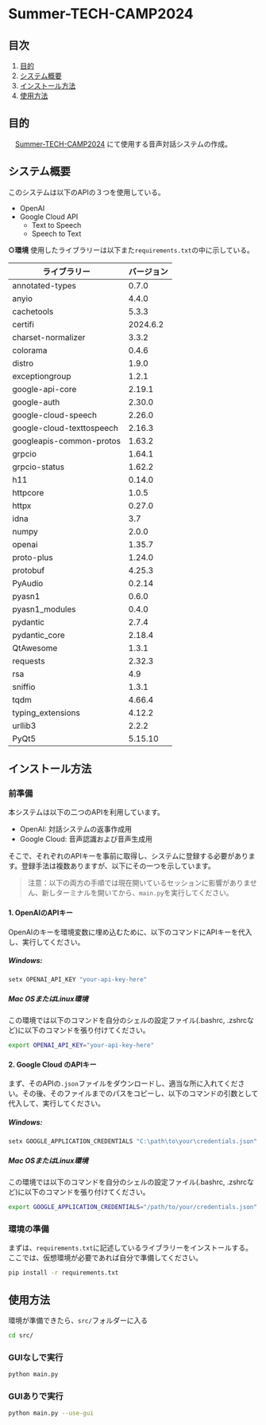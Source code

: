 # Summer-TECH-CAMP2024
## 目次
 1. [目的](#目的)
 2. [システム概要](#システム概要)
 3. [インストール方法](#インストール方法)
 4. [使用方法](#使用方法)

## 目的
　[Summer-TECH-CAMP2024](https://www.sharen.tut.ac.jp/event/detail.php?y=2024&m=8&d=20#2065) にて使用する音声対話システムの作成。

## システム概要
このシステムは以下のAPIの３つを使用している。
- OpenAI
- Google Cloud API
   - Text to Speech
   - Speech to Text

 **○環境**
使用したライブラリーは以下また`requirements.txt`の中に示している。

| ライブラリー  | バージョン |
| --------------------- | ---------- |
| annotated-types | 0.7.0 |
| anyio | 4.4.0 |
| cachetools | 5.3.3 |
| certifi | 2024.6.2 |
| charset-normalizer | 3.3.2 |
| colorama | 0.4.6 |
| distro | 1.9.0 |
| exceptiongroup | 1.2.1 |
| google-api-core | 2.19.1 |
| google-auth | 2.30.0 |
| google-cloud-speech | 2.26.0 |
| google-cloud-texttospeech | 2.16.3 |
| googleapis-common-protos | 1.63.2 |
| grpcio | 1.64.1 |
| grpcio-status | 1.62.2 |
| h11 | 0.14.0 |
| httpcore | 1.0.5 |
| httpx | 0.27.0 |
| idna | 3.7 |
| numpy | 2.0.0 |
| openai | 1.35.7 |
| proto-plus | 1.24.0 |
| protobuf | 4.25.3 |
| PyAudio | 0.2.14 |
| pyasn1 | 0.6.0 |
| pyasn1_modules | 0.4.0 |
| pydantic | 2.7.4 |
| pydantic_core | 2.18.4 |
| QtAwesome | 1.3.1 |
| requests | 2.32.3 |
| rsa | 4.9 |
| sniffio | 1.3.1 |
| tqdm | 4.66.4 |
| typing_extensions | 4.12.2 |
| urllib3 | 2.2.2 |
| PyQt5 | 5.15.10 |

## インストール方法
### 前準備
本システムは以下の二つのAPIを利用しています。
- OpenAI: 対話システムの返事作成用
- Google Cloud: 音声認識および音声生成用

そこで、それぞれのAPIキーを事前に取得し、システムに登録する必要があります。登録手法は複数ありますが、以下にその一つを示しています。

> 注意：以下の両方の手順では現在開いているセッションに影響がありません、新しターミナルを開いてから、`main.py`を実行してください。

#### 1. OpenAIのAPIキー
OpenAIのキーを環境変数に埋め込むために、以下のコマンドにAPIキーを代入し、実行してください。
##### Windows:
```powershell
setx OPENAI_API_KEY "your-api-key-here"
```
##### Mac OSまたはLinux環境
この環境では以下のコマンドを自分のシェルの設定ファイル(.bashrc, .zshrcなど)に以下のコマンドを張り付けてください。
```bash
export OPENAI_API_KEY="your-api-key-here"
```

#### 2. Google Cloud のAPIキー
まず、そのAPIの`.json`ファイルをダウンロードし、適当な所に入れてください。その後、そのファイルまでのパスをコピーし、以下のコマンドの引数として代入して、実行してください。
##### Windows:
```powershell
setx GOOGLE_APPLICATION_CREDENTIALS "C:\path\to\your\credentials.json"
```
##### Mac OSまたはLinux環境
この環境では以下のコマンドを自分のシェルの設定ファイル(.bashrc, .zshrcなど)に以下のコマンドを張り付けてください。
```bash
export GOOGLE_APPLICATION_CREDENTIALS="/path/to/your/credentials.json"
```

### 環境の準備
まずは、`requirements.txt`に記述しているライブラリーをインストールする。ここでは、仮想環境が必要であれば自分で準備してください。
```bash
pip install -r requirements.txt
```

## 使用方法
環境が準備できたら、`src/`フォルダーに入る
```bash
cd src/
```
### GUIなしで実行
```bash
python main.py
```
### GUIありで実行
```bash
python main.py --use-gui
```

